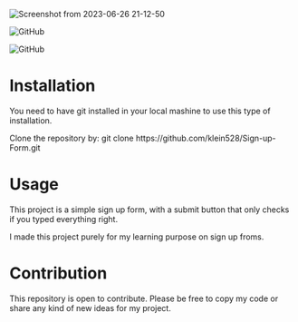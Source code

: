 ![Screenshot from 2023-06-26 21-12-50](https://github.com/klein528/Sign-up-Form/assets/88459146/9a66ebaf-8395-4958-b55c-08a2d175c983)

![GitHub](https://img.shields.io/github/license/klein528/Sign-up-Form)

![GitHub](https://img.shields.io/github/languages/code-size/klein528/Sign-up-Form)

<h1>Installation</h1>
<p>You need to have git installed in your local mashine to use this type of installation.</p>

<p>Clone the repository by: git clone https://github.com/klein528/Sign-up-Form.git</p>

<h1>Usage</h1>
<p> This project is a simple sign up form, with a submit button that only checks if you typed everything right. </p>

<p> I made this project purely for my learning purpose on sign up froms.</p>


<h1>Contribution</h1>
<p>This repository is open to contribute. Please be free to copy my code or share any kind of new ideas for my project.</p>
